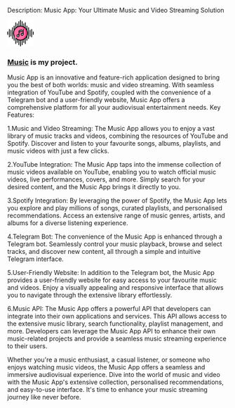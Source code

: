 Description: Music App: Your Ultimate Music and Video Streaming Solution

<img src="https://github.com/sachaparakenil/Music/blob/master/music.png" width="60"/>

### [Music](https://github.com/sachaparakenil/Music) is my project.

Music App is an innovative and feature-rich application designed to bring you the best of both worlds: music and video streaming. With seamless integration of YouTube and Spotify, coupled with the convenience of a Telegram bot and a user-friendly website, Music App offers a comprehensive platform for all your audiovisual entertainment needs.
Key Features:

1.Music and Video Streaming: The Music App allows you to enjoy a vast library of music tracks and videos, combining the resources of YouTube and Spotify. Discover and listen to your favourite songs, albums, playlists, and music videos with just a few clicks.

2.YouTube Integration: The Music App taps into the immense collection of music videos available on YouTube, enabling you to watch official music videos, live performances, covers, and more. Simply search for your desired content, and the Music App brings it directly to you.

3.Spotify Integration: By leveraging the power of Spotify, the Music App lets you explore and play millions of songs, curated playlists, and personalised recommendations. Access an extensive range of music genres, artists, and albums for a diverse listening experience.

4.Telegram Bot: The convenience of the Music App is enhanced through a Telegram bot. Seamlessly control your music playback, browse and select tracks, and discover new content, all through a simple and intuitive Telegram interface.

5.User-Friendly Website: In addition to the Telegram bot, the Music App provides a user-friendly website for easy access to your favourite music and videos. Enjoy a visually appealing and responsive interface that allows you to navigate through the extensive library effortlessly.

6.Music API: The Music App offers a powerful API that developers can integrate into their own applications and services. This API allows access to the extensive music library, search functionality, playlist management, and more. Developers can leverage the Music App API to enhance their own music-related projects and provide a seamless music streaming experience to their users.

Whether you're a music enthusiast, a casual listener, or someone who enjoys watching music videos, the Music App offers a seamless and immersive audiovisual experience. Dive into the world of music and video with the Music App's extensive collection, personalised recommendations, and easy-to-use interface. It's time to enhance your music streaming journey like never before.
